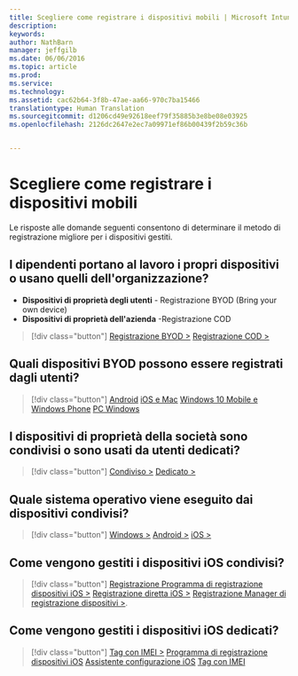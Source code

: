 ```yaml
---
title: Scegliere come registrare i dispositivi mobili | Microsoft Intune
description: 
keywords: 
author: NathBarn
manager: jeffgilb
ms.date: 06/06/2016
ms.topic: article
ms.prod: 
ms.service: 
ms.technology: 
ms.assetid: cac62b64-3f8b-47ae-aa66-970c7ba15466
translationtype: Human Translation
ms.sourcegitcommit: d1206cd49e92618eef79f35885b3e8be08e03925
ms.openlocfilehash: 2126dc2647e2ec7a09971ef86b00439f2b59c36b


---
```


# Scegliere come registrare i dispositivi mobili

Le risposte alle domande seguenti consentono di determinare il metodo di registrazione migliore per i dispositivi gestiti.

## **I dipendenti portano al lavoro i propri dispositivi o usano quelli dell'organizzazione?**

  - **Dispositivi di proprietà degli utenti** - Registrazione BYOD (Bring your own device)
  - **Dispositivi di proprietà dell'azienda** -Registrazione COD

> [!div class="button"]
[Registrazione BYOD >](#what-byod-devices-can-your-users-enroll)   [Registrazione COD >](#are-your-company-owned-devices-shared-or-do-they-have-dedicated-users)

## **Quali dispositivi BYOD possono essere registrati dagli utenti?**

> [!div class="button"]
[Android](/intune/deploy-use/set-up-android-management-with-microsoft-intune) [iOS e Mac](/intune/deploy-use/set-up-ios-and-mac-management-with-microsoft-intune) [Windows 10 Mobile e Windows Phone](/intune/deploy-use/set-up-windows-phone-management-with-microsoft-intune) [PC Windows](/intune/deploy-use/set-up-windows-device-management-with-microsoft-intune)

## **I dispositivi di proprietà della società sono condivisi o sono usati da utenti dedicati?**

> [!div class="button"]
[Condiviso >](#what-operating-system-are-your-shared-devices-running)   [Dedicato >](#how-will-you-manage-dedicated-ios-devices)


## **Quale sistema operativo viene eseguito dai dispositivi condivisi?**

  > [!div class="button"]
  [Windows >](/intune/deploy-use/enroll-corporate-owned-devices-with-the-device-enrollment-manager-in-microsoft-intune) [Android >](/intune/deploy-use/enroll-corporate-owned-devices-with-the-device-enrollment-manager-in-microsoft-intune) [iOS >](#how-will-you-manage-shared-ios-devices)

## **Come vengono gestiti i dispositivi iOS condivisi?**

  > [!div class="button"]
  [Registrazione Programma di registrazione dispositivi iOS >](/intune/deploy-use/ios-device-enrollment-program-in-microsoft-intune) [Registrazione diretta iOS >](/intune/deploy-use/ios-direct-enrollment-in-microsoft-intune)  [Registrazione Manager di registrazione dispositivi >](/intune/deploy-use/enroll-corporate-owned-devices-with-the-device-enrollment-manager-in-microsoft-intune).

## **Come vengono gestiti i dispositivi iOS dedicati?**

  > [!div class="button"]
  [Tag con IMEI >](/intune/deploy-use/specify-corporate-owned-devices-with-international-mobile-equipment-identity-imei-numbers) [Programma di registrazione dispositivi iOS](/intune/deploy-use/ios-device-enrollment-program-in-microsoft-intune) [Assistente configurazione iOS](/intune/deploy-use/ios-setup-assistant-enrollment-in-microsoft-intune) [Tag con IMEI](/intune/deploy-use/specify-corporate-owned-devices-with-international-mobile-equipment-identity-imei-numbers)



<!--HONumber=Jul16_HO3-->


